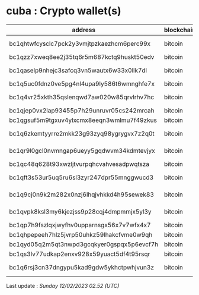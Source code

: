 # cuba : Crypto wallet(s)

| address | blockchain | Balance |
|---|---|---|
| bc1qhtwfcysclc7pck2y3vmjtpzkaezhcm6perc99x | bitcoin | $ 13353784 |
| bc1qzz7xweq8ee2j35tq6r5m687kctq9huskt50edv | bitcoin | $ 798321 |
| bc1qaselp9nhejc3safcq3vn5wautx6w33x0llk7dl | bitcoin | $ 1162302 |
| bc1q5uc0fdnz0ve5pg4nl4upa9ly586t6wmnghfe7x | bitcoin | $ 983731 |
| bc1q4vr25xkth35qslenqwd7aw020w85qrvlrhv7hc | bitcoin | $ 1590573 |
| bc1qjep0vx2lap93455p7h29unruvr05cs242mrcah | bitcoin | $ 0 |
| bc1qgsuf5m9tgxuv4ylxcmx8eeqn3wmlmu7f49zkus | bitcoin | $ 457098 |
| bc1q6zkemtyyrre2mkk23g93zyq98ygrygvx7z2q0t | bitcoin | $ 10163533 |
| bc1qr9l0gcl0nvmngap6ueyy5gqdwvm34kdmtevjyx | bitcoin | $ 4094333 |
| bc1qc48q628t93xwzljtvurpqhcvahvesadpwqtsza | bitcoin | $ 134309 |
| bc1qft3s53ur5uq5ru6sl3zyr247dpr55mnggwucd3 | bitcoin | $ 4309411 |
| bc1q9cj0n9k2m282x0nzj6lhqjvhkkd4h95sewek83 | bitcoin | $ 3252361 |
| bc1qvpk8ksl3my6kjezjss9p28cqj4dmpmmjx5yl3y | bitcoin | $ 8122149 |
| bc1qp7h9fszlqxjwyfhv0upparnsgx56x7v7wfx4x7 | bitcoin | $ 692419 |
| bc1qhpepeeh7hlz5jvrp50uhkz59lhakcfvme0w9qh | bitcoin | $ 496629 |
| bc1qyd05q2m5qt3nwpd3gcqkyer0gspqx5p6evcf7h | bitcoin | $ 333777 |
| bc1qs3lv77udkap2enxv928x59yuact5df4t95rsqr | bitcoin | $ 228405 |
| bc1q6rsj3cn37dngypu5kad9gdw5ykhctpwhjvun3z | bitcoin | $ 9977496 |

Last update : _Sunday 12/02/2023 02.52 (UTC)_

